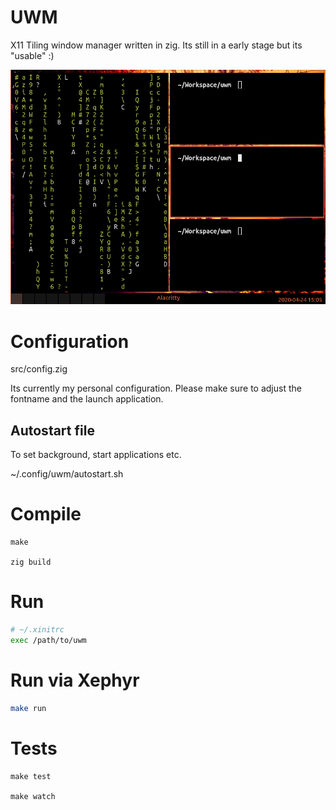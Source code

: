 # UWM

X11 Tiling window manager written in zig.
Its still in a early stage but its "usable" :)

![Screenshot](screen.png)

# Configuration

src/config.zig

Its currently my personal configuration.
Please make sure to adjust the fontname and the launch application.

## Autostart file

To set background, start applications etc.

~/.config/uwm/autostart.sh

# Compile

```
make

zig build
```

# Run

```bash
# ~/.xinitrc
exec /path/to/uwm
```

# Run via Xephyr

```bash
make run
```

# Tests

```
make test

make watch
```


